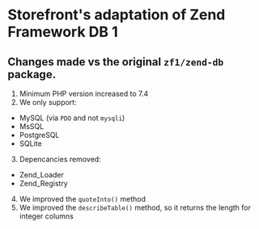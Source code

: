 # Storefront's adaptation of Zend Framework DB 1
## Changes made vs the original `zf1/zend-db` package.
1. Minimum PHP version increased to 7.4
2. We only support:
  - MySQL (via `PDO` and not `mysqli`)
  - MsSQL
  - PostgreSQL
  - SQLite
3. Depencancies removed:
  - Zend_Loader
  - Zend_Registry
4. We improved the `quoteInto()` method
5. We improved the `describeTable()` method, so it returns the length for integer columns